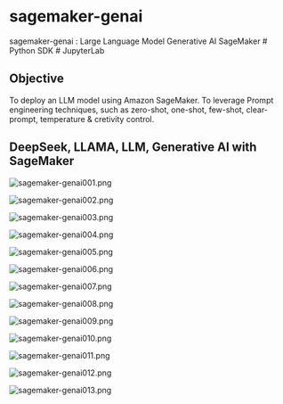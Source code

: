 # sagemaker-genai
sagemaker-genai : Large Language Model Generative AI SageMaker # Python SDK # JupyterLab


## Objective
To deploy an LLM model using Amazon SageMaker. 
To leverage Prompt engineering techniques, 
such as zero-shot, one-shot, few-shot, clear-prompt, temperature & cretivity control.


## DeepSeek, LLAMA, LLM, Generative AI with SageMaker

![sagemaker-genai001.png](./media/sagemaker-genai001.png)

![sagemaker-genai002.png](./media/sagemaker-genai002.png)

![sagemaker-genai003.png](./media/sagemaker-genai003.png)

![sagemaker-genai004.png](./media/sagemaker-genai004.png)

![sagemaker-genai005.png](./media/sagemaker-genai005.png)

![sagemaker-genai006.png](./media/sagemaker-genai006.png)

![sagemaker-genai007.png](./media/sagemaker-genai007.png)

![sagemaker-genai008.png](./media/sagemaker-genai008.png)

![sagemaker-genai009.png](./media/sagemaker-genai009.png)

![sagemaker-genai010.png](./media/sagemaker-genai010.png)

![sagemaker-genai011.png](./media/sagemaker-genai011.png)

![sagemaker-genai012.png](./media/sagemaker-genai012.png)

![sagemaker-genai013.png](./media/sagemaker-genai013.png)
